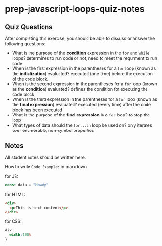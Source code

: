 # prep-javascript-loops-quiz-notes



## Quiz Questions

After completing this exercise, you should be able to discuss or answer the following questions:

- What is the purpose of the **condition** expression in the `for` and `while` loops?
determines to run code or not, need to meet the requrment to run code
- When is the first expression in the parentheses for a `for` loop (known as the **initialization**) evaluated?
executed (one time) before the execution of the code block.
- When is the second expression in the parentheses for a `for` loop (known as the **condition**) evaluated?
defines the condition for executing the code block
- When is the third expression in the parentheses for a `for` loop (known as the **final expression**) evaluated?
executed (every time) after the code block has been executed
- What is the purpose of the **final expression** in a `for` loop?
to stop the loop
- What types of data should the `for...in` loop be used on?
only iterates over enumerable, non-symbol properties


## Notes

All student notes should be written here.


How to write `Code Examples` in markdown

for JS:
```javascript
const data = "Howdy"
```

for HTML:
```html
<div>
  <p>This is text content</p>
</div>
```

for CSS:
```css
div {
  width:100%
}
```
